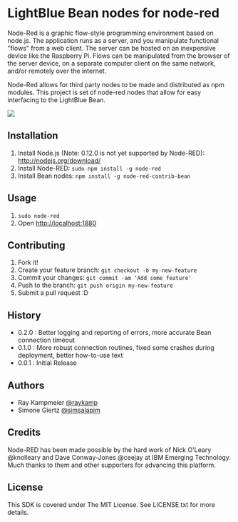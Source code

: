 # LightBlue Bean nodes for node-red

Node-Red is a graphic flow-style programming environment based on node.js. The application runs as a server, and you manipulate functional "flows" from a web client. The server can be hosted on an inexpensive device like the Raspberry Pi. Flows can be manipulated from the browser of the server device, on a separate computer client on the same network, and/or remotely over the internet.

Node-Red allows for third party nodes to be made and distributed as npm modules. This project is set of node-red nodes that allow for easy interfacing to the LightBlue Bean.

![](https://punchthrough.com/images/products/bean/node-red/Screen%20Shot%202015-01-25%20at%203.12.22%20PM.png)

## Installation

1. Install Node.js (Note: 0.12.0 is not yet supported by Node-RED): http://nodejs.org/download/
1. Install Node-RED: `sudo npm install -g node-red`
1. Install Bean nodes: `npm install -g node-red-contrib-bean`

## Usage

1. `sudo node-red`
1. Open [http://localhost:1880](http://localhost:1880)

## Contributing

1. Fork it!
2. Create your feature branch: `git checkout -b my-new-feature`
3. Commit your changes: `git commit -am 'Add some feature'`
4. Push to the branch: `git push origin my-new-feature`
5. Submit a pull request :D

## History

- 0.2.0 : Better logging and reporting of errors, more accurate Bean connection timeout
- 0.1.0 : More robust connection routines, fixed some crashes during deployment, better how-to-use text
- 0.0.1 : Initial Release

## Authors

* Ray Kampmeier [@raykamp](https://github.com/raykamp)
* Simone Giertz [@simsalapim](https://github.com/simsalapim)

## Credits

Node-RED has been made possible by the hard work of Nick O'Leary @knolleary and Dave Conway-Jones @ceejay at IBM Emerging Technology. Much thanks to them and other supporters for advancing this platform. 

## License

This SDK is covered under The MIT License. See LICENSE.txt for more details.
